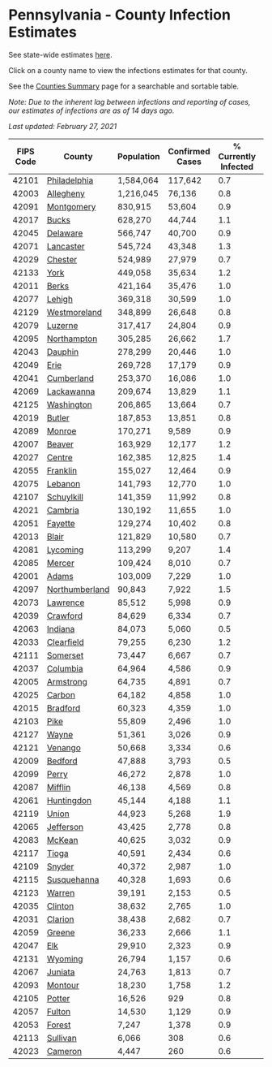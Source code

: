 # Pennsylvania - County Infection Estimates

See state-wide estimates [here](/infections/us-pa).

Click on a county name to view the infections estimates for that county.

See the [Counties Summary](/infections/summary-counties) page for a searchable and sortable table.

*Note: Due to the inherent lag between infections and reporting of cases, our estimates of infections are as of 14 days ago.*

*Last updated: February 27, 2021*

|   FIPS Code |                           County |   Population |   Confirmed Cases |   % Currently Infected |   % Total Infected |
|-------------|----------------------------------|--------------|-------------------|------------------------|--------------------|
|       42101 |     [Philadelphia](philadelphia) |    1,584,064 |           117,642 |                    0.7 |               28.2 |
|       42003 |           [Allegheny](allegheny) |    1,216,045 |            76,136 |                    0.8 |               19.7 |
|       42091 |         [Montgomery](montgomery) |      830,915 |            53,604 |                    0.9 |               22.8 |
|       42017 |                   [Bucks](bucks) |      628,270 |            44,744 |                    1.1 |               24.6 |
|       42045 |             [Delaware](delaware) |      566,747 |            40,700 |                    0.9 |               26.0 |
|       42071 |           [Lancaster](lancaster) |      545,724 |            43,348 |                    1.3 |               26.1 |
|       42029 |               [Chester](chester) |      524,989 |            27,979 |                    0.7 |               17.9 |
|       42133 |                     [York](york) |      449,058 |            35,634 |                    1.2 |               24.9 |
|       42011 |                   [Berks](berks) |      421,164 |            35,476 |                    1.0 |               29.4 |
|       42077 |                 [Lehigh](lehigh) |      369,318 |            30,599 |                    1.0 |               29.7 |
|       42129 |     [Westmoreland](westmoreland) |      348,899 |            26,648 |                    0.8 |               23.9 |
|       42079 |               [Luzerne](luzerne) |      317,417 |            24,804 |                    0.9 |               27.7 |
|       42095 |       [Northampton](northampton) |      305,285 |            26,662 |                    1.7 |               30.4 |
|       42043 |               [Dauphin](dauphin) |      278,299 |            20,446 |                    1.0 |               23.8 |
|       42049 |                     [Erie](erie) |      269,728 |            17,179 |                    0.9 |               19.7 |
|       42041 |         [Cumberland](cumberland) |      253,370 |            16,086 |                    1.0 |               20.1 |
|       42069 |         [Lackawanna](lackawanna) |      209,674 |            13,829 |                    1.1 |               22.6 |
|       42125 |         [Washington](washington) |      206,865 |            13,664 |                    0.7 |               20.4 |
|       42019 |                 [Butler](butler) |      187,853 |            13,851 |                    0.8 |               23.0 |
|       42089 |                 [Monroe](monroe) |      170,271 |             9,589 |                    0.9 |               20.8 |
|       42007 |                 [Beaver](beaver) |      163,929 |            12,177 |                    1.2 |               24.1 |
|       42027 |                 [Centre](centre) |      162,385 |            12,825 |                    1.4 |               23.6 |
|       42055 |             [Franklin](franklin) |      155,027 |            12,464 |                    0.9 |               26.0 |
|       42075 |               [Lebanon](lebanon) |      141,793 |            12,770 |                    1.0 |               30.2 |
|       42107 |         [Schuylkill](schuylkill) |      141,359 |            11,992 |                    0.8 |               27.5 |
|       42021 |               [Cambria](cambria) |      130,192 |            11,655 |                    1.0 |               27.6 |
|       42051 |               [Fayette](fayette) |      129,274 |            10,402 |                    0.8 |               25.2 |
|       42013 |                   [Blair](blair) |      121,829 |            10,580 |                    0.7 |               26.7 |
|       42081 |             [Lycoming](lycoming) |      113,299 |             9,207 |                    1.4 |               25.1 |
|       42085 |                 [Mercer](mercer) |      109,424 |             8,010 |                    0.7 |               22.8 |
|       42001 |                   [Adams](adams) |      103,009 |             7,229 |                    1.0 |               22.1 |
|       42097 | [Northumberland](northumberland) |       90,843 |             7,922 |                    1.5 |               27.0 |
|       42073 |             [Lawrence](lawrence) |       85,512 |             5,998 |                    0.9 |               21.7 |
|       42039 |             [Crawford](crawford) |       84,629 |             6,334 |                    0.7 |               23.2 |
|       42063 |               [Indiana](indiana) |       84,073 |             5,060 |                    0.5 |               18.7 |
|       42033 |         [Clearfield](clearfield) |       79,255 |             6,230 |                    1.2 |               24.1 |
|       42111 |             [Somerset](somerset) |       73,447 |             6,667 |                    0.7 |               28.3 |
|       42037 |             [Columbia](columbia) |       64,964 |             4,586 |                    0.9 |               23.8 |
|       42005 |           [Armstrong](armstrong) |       64,735 |             4,891 |                    0.7 |               23.5 |
|       42025 |                 [Carbon](carbon) |       64,182 |             4,858 |                    1.0 |               24.6 |
|       42015 |             [Bradford](bradford) |       60,323 |             4,359 |                    1.0 |               21.9 |
|       42103 |                     [Pike](pike) |       55,809 |             2,496 |                    1.0 |               17.3 |
|       42127 |                   [Wayne](wayne) |       51,361 |             3,026 |                    0.9 |               19.0 |
|       42121 |               [Venango](venango) |       50,668 |             3,334 |                    0.6 |               20.2 |
|       42009 |               [Bedford](bedford) |       47,888 |             3,793 |                    0.5 |               24.7 |
|       42099 |                   [Perry](perry) |       46,272 |             2,878 |                    1.0 |               19.2 |
|       42087 |               [Mifflin](mifflin) |       46,138 |             4,569 |                    0.8 |               30.9 |
|       42061 |         [Huntingdon](huntingdon) |       45,144 |             4,188 |                    1.1 |               29.4 |
|       42119 |                   [Union](union) |       44,923 |             5,268 |                    1.9 |               34.9 |
|       42065 |           [Jefferson](jefferson) |       43,425 |             2,778 |                    0.8 |               19.7 |
|       42083 |                 [McKean](mckean) |       40,625 |             3,032 |                    0.9 |               22.9 |
|       42117 |                   [Tioga](tioga) |       40,591 |             2,434 |                    0.6 |               18.6 |
|       42109 |                 [Snyder](snyder) |       40,372 |             2,987 |                    1.0 |               22.7 |
|       42115 |       [Susquehanna](susquehanna) |       40,328 |             1,693 |                    0.6 |               13.9 |
|       42123 |                 [Warren](warren) |       39,191 |             2,153 |                    0.5 |               17.0 |
|       42035 |               [Clinton](clinton) |       38,632 |             2,765 |                    1.0 |               22.3 |
|       42031 |               [Clarion](clarion) |       38,438 |             2,682 |                    0.7 |               21.7 |
|       42059 |                 [Greene](greene) |       36,233 |             2,666 |                    1.1 |               22.7 |
|       42047 |                       [Elk](elk) |       29,910 |             2,323 |                    0.9 |               23.7 |
|       42131 |               [Wyoming](wyoming) |       26,794 |             1,157 |                    0.6 |               13.6 |
|       42067 |               [Juniata](juniata) |       24,763 |             1,813 |                    0.7 |               24.3 |
|       42093 |               [Montour](montour) |       18,230 |             1,758 |                    1.2 |               34.4 |
|       42105 |                 [Potter](potter) |       16,526 |               929 |                    0.8 |               17.2 |
|       42057 |                 [Fulton](fulton) |       14,530 |             1,129 |                    0.9 |               24.0 |
|       42053 |                 [Forest](forest) |        7,247 |             1,378 |                    0.9 |               57.2 |
|       42113 |             [Sullivan](sullivan) |        6,066 |               308 |                    0.6 |               15.5 |
|       42023 |               [Cameron](cameron) |        4,447 |               260 |                    0.6 |               18.1 |